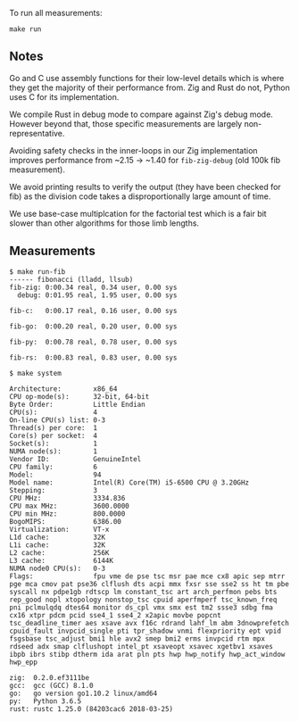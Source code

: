 To run all measurements:

```
make run
```

## Notes

Go and C use assembly functions for their low-level details which is where they
get the majority of their performance from. Zig and Rust do not, Python uses C
for its implementation.

We compile Rust in debug mode to compare against Zig's debug mode. However
beyond that, those specific measurements are largely non-representative.

Avoiding safety checks in the inner-loops in our Zig implementation improves
performance from ~2.15 -> ~1.40 for `fib-zig-debug` (old 100k fib measurement).

We avoid printing results to verify the output (they have been checked for fib)
as the division code takes a disproportionally large amount of time.

We use base-case multiplcation for the factorial test which is a fair bit slower
than other algorithms for those limb lengths.

## Measurements

```
$ make run-fib
------ fibonacci (lladd, llsub) 
fib-zig: 0:00.34 real, 0.34 user, 0.00 sys
  debug: 0:01.95 real, 1.95 user, 0.00 sys

fib-c:   0:00.17 real, 0.16 user, 0.00 sys

fib-go:  0:00.20 real, 0.20 user, 0.00 sys

fib-py:  0:00.78 real, 0.78 user, 0.00 sys

fib-rs:  0:00.83 real, 0.83 user, 0.00 sys
```

```
$ make system

Architecture:        x86_64
CPU op-mode(s):      32-bit, 64-bit
Byte Order:          Little Endian
CPU(s):              4
On-line CPU(s) list: 0-3
Thread(s) per core:  1
Core(s) per socket:  4
Socket(s):           1
NUMA node(s):        1
Vendor ID:           GenuineIntel
CPU family:          6
Model:               94
Model name:          Intel(R) Core(TM) i5-6500 CPU @ 3.20GHz
Stepping:            3
CPU MHz:             3334.836
CPU max MHz:         3600.0000
CPU min MHz:         800.0000
BogoMIPS:            6386.00
Virtualization:      VT-x
L1d cache:           32K
L1i cache:           32K
L2 cache:            256K
L3 cache:            6144K
NUMA node0 CPU(s):   0-3
Flags:               fpu vme de pse tsc msr pae mce cx8 apic sep mtrr pge mca cmov pat pse36 clflush dts acpi mmx fxsr sse sse2 ss ht tm pbe syscall nx pdpe1gb rdtscp lm constant_tsc art arch_perfmon pebs bts rep_good nopl xtopology nonstop_tsc cpuid aperfmperf tsc_known_freq pni pclmulqdq dtes64 monitor ds_cpl vmx smx est tm2 ssse3 sdbg fma cx16 xtpr pdcm pcid sse4_1 sse4_2 x2apic movbe popcnt tsc_deadline_timer aes xsave avx f16c rdrand lahf_lm abm 3dnowprefetch cpuid_fault invpcid_single pti tpr_shadow vnmi flexpriority ept vpid fsgsbase tsc_adjust bmi1 hle avx2 smep bmi2 erms invpcid rtm mpx rdseed adx smap clflushopt intel_pt xsaveopt xsavec xgetbv1 xsaves ibpb ibrs stibp dtherm ida arat pln pts hwp hwp_notify hwp_act_window hwp_epp

zig:  0.2.0.ef3111be
gcc:  gcc (GCC) 8.1.0
go:   go version go1.10.2 linux/amd64
py:   Python 3.6.5
rust: rustc 1.25.0 (84203cac6 2018-03-25)
```
